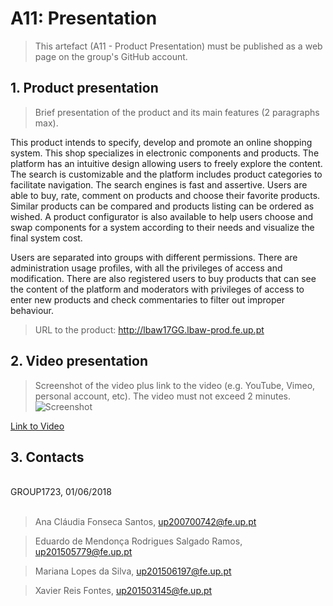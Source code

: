 # A11: Presentation
 
> This artefact (A11 - Product Presentation) must be published as a web page on the group's GitHub account.
 
## 1. Product presentation
 
> Brief presentation of the product and its main features (2 paragraphs max).

This product intends to specify, develop and promote an online shopping system. This shop specializes in electronic components and products. The platform has an intuitive design allowing users to freely explore the content. The search is customizable and the platform includes product categories to facilitate navigation. The search engines is fast and assertive. Users are able to buy, rate, comment on products and choose their favorite products. Similar products can be compared and products listing can be ordered as wished. A product configurator is also available to help users choose and swap components for a system according to their needs and visualize the final system cost.

Users are separated into groups with different permissions. There are administration usage profiles, with all the privileges of access and modification. There  are also registered users to buy products that can see the content of the platform and moderators with privileges of access to enter new products and check commentaries to filter out improper behaviour.
 
> URL to the product: http://lbaw17GG.lbaw-prod.fe.up.pt
 
## 2. Video presentation
 
> Screenshot of the video plus link to the video (e.g. YouTube, Vimeo, personal account, etc).
> The video must not exceed 2 minutes.
![Screenshot](https://github.com/xfontes42/lbaw1723/blob/artefacts/A11/screenshoot.png "Screenshot")

[Link to Video](https://youtu.be/F8kiHiW1qB0)
 
## 3. Contacts
 
<br>
GROUP1723, 01/06/2018
<br>
<br>

> Ana Cláudia Fonseca Santos, up200700742@fe.up.pt

> Eduardo de Mendonça Rodrigues Salgado Ramos, up201505779@fe.up.pt

> Mariana Lopes da Silva, up201506197@fe.up.pt

> Xavier Reis Fontes, up201503145@fe.up.pt
